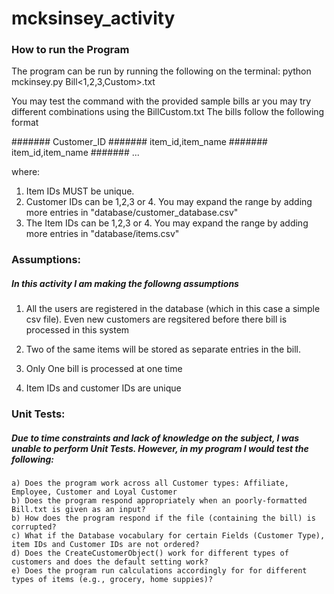 # mcksinsey_activity

### How to run the Program

The program can be run by running the following on the terminal:
python mckinsey.py Bill<1,2,3,Custom>.txt

You may test the command with the provided sample bills ar you may try different combinations using the BillCustom.txt
The bills follow the following format

####### Customer_ID
####### item_id,item_name
####### item_id,item_name
####### ...

where: 
1. Item IDs MUST be unique. 
2. Customer IDs can be 1,2,3 or 4. You may expand the range by adding more entries in "database/customer_database.csv"
3. The Item IDs can be 1,2,3 or 4. You may expand the range by adding more entries in "database/items.csv"
### Assumptions: 

##### In this activity I am making the followng assumptions
1. All the users are registered in the database (which in this case a simple csv file). Even new customers are regsitered before there bill is processed in this system

2. Two of the same items will be stored as separate entries in the bill. 

3. Only One bill is processed at one time

4. Item IDs and customer IDs are unique


### Unit Tests: 

##### Due to time constraints and lack of knowledge on the subject, I was unable to perform Unit Tests. However, in my program I would test the following: 
	a) Does the program work across all Customer types: Affiliate, Employee, Customer and Loyal Customer
	b) Does the program respond appropriately when an poorly-formatted Bill.txt is given as an input?
	b) How does the program respond if the file (containing the bill) is corrupted?
	c) What if the Database vocabulary for certain Fields (Customer Type), item IDs and Customer IDs are not ordered? 
	d) Does the CreateCustomerObject() work for different types of customers and does the default setting work?
	e) Does the program run calculations accordingly for for different types of items (e.g., grocery, home suppies)?
